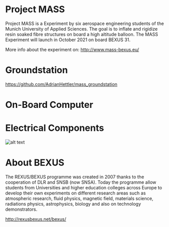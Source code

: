 # Project MASS

Project MASS is a Experiment by six aerospace engineering students of the Munich University of Applied Sciences. The goal is to inflate and rigidize resin soaked fibre structures on board a high altitude balloon. The MASS Experiment will launch in October 2021 on board BEXUS 31.

More info about the experiment on: http://www.mass-bexus.eu/

# Groundstation
https://github.com/AdrianHettler/mass_groundstation
# On-Board Computer

# Electrical Components
![alt text](https://i.imgur.com/1H9CYIi.jpg)


# About BEXUS
The REXUS/BEXUS programme was created in 2007 thanks to the cooperation of DLR and SNSB (now SNSA). Today the programme allow students from Universities and higher education colleges across Europe to develop their own experiments on different research areas such as atmospheric research, fluid physics, magnetic field, materials science, radiations physics, astrophysics, biology and also on technology demonstrators.

http://rexusbexus.net/bexus/
